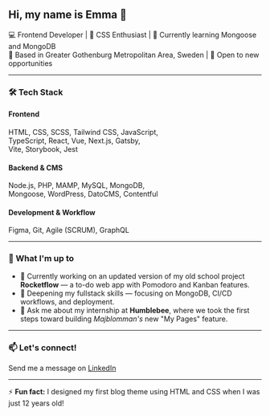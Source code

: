 ## Hi, my name is Emma 👋

💻 Frontend Developer | 🎨 CSS Enthusiast | 🌱 Currently learning Mongoose and MongoDB  
📍 Based in Greater Gothenburg Metropolitan Area, Sweden | 🎯 Open to new opportunities

---

### 🛠️ Tech Stack

#### Frontend

HTML, CSS, SCSS, Tailwind CSS, JavaScript,  
TypeScript, React, Vue, Next.js, Gatsby,  
Vite, Storybook, Jest

#### Backend & CMS

Node.js, PHP, MAMP, MySQL, MongoDB,  
Mongoose, WordPress, DatoCMS, Contentful

#### Development & Workflow

Figma, Git, Agile (SCRUM), GraphQL

---

### 🌟 What I'm up to

- 🔭 Currently working on an updated version of my old school project **Rocketflow** — a to-do web app with Pomodoro and Kanban features.
- 🌱 Deepening my fullstack skills — focusing on MongoDB, CI/CD workflows, and deployment.
- 💬 Ask me about my internship at **Humblebee**, where we took the first steps toward building _Majblomman's_ new "My Pages" feature.

---

### 📫 Let's connect!

Send me a message on [LinkedIn](https://www.linkedin.com/in/emmaspitz/)

---

⚡️ **Fun fact:** I designed my first blog theme using HTML and CSS when I was just 12 years old!
